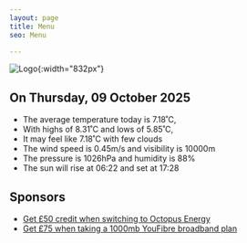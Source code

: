```yaml
---
layout: page
title: Menu
seo: Menu

---
```


![Logo](/images/logo.jpg){:width="832px"}

<!-- weather_marker starts -->
## On Thursday, 09 October 2025

- The average temperature today is 7.18˚C,
- With highs of 8.31˚C and lows of 5.85˚C,
- It may feel like 7.18˚C with few clouds
- The wind speed is 0.45m/s and visibility is 10000m
- The pressure is 1026hPa and humidity is 88%
- The sun will rise at 06:22 and set at 17:28

<!-- weather_marker ends -->

## Sponsors

- [Get £50 credit when switching to Octopus Energy](https://bit.ly/3oD1nnS)
- [Get £75 when taking a 1000mb YouFibre broadband plan](https://aklam.io/91zWhU?)
